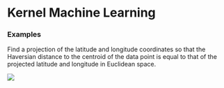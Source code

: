 # Kernel Machine Learning 

### Examples
Find a projection of the latitude and longitude coordinates so that the Haversian distance to the centroid of the data point is equal to that of the projected latitude and longitude in Euclidean space.

![](https://user-images.githubusercontent.com/21232362/39223387-d891040a-480f-11e8-8f57-b1c67bbbd2ea.png)
